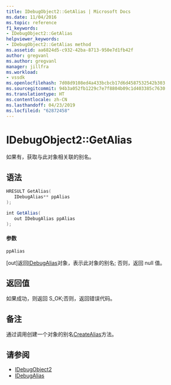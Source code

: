 ```yaml
---
title: IDebugObject2::GetAlias | Microsoft Docs
ms.date: 11/04/2016
ms.topic: reference
f1_keywords:
- IDebugObject2::GetAlias
helpviewer_keywords:
- IDebugObject2::GetAlias method
ms.assetid: aa6824d5-c932-42ba-8713-950e7d1fb42f
author: gregvanl
ms.author: gregvanl
manager: jillfra
ms.workload:
- vssdk
ms.openlocfilehash: 7d08d9108ed4a433bcbcb17d6d4587532542b303
ms.sourcegitcommit: 94b3a052fb1229c7e7f8804b09c1d403385c7630
ms.translationtype: HT
ms.contentlocale: zh-CN
ms.lasthandoff: 04/23/2019
ms.locfileid: "62872458"
---
```

# <a name="idebugobject2getalias"></a>IDebugObject2::GetAlias
如果有，获取与此对象相关联的别名。

## <a name="syntax"></a>语法

```cpp
HRESULT GetAlias(
   IDebugAlias** ppAlias
);
```

```csharp
int GetAlias(
   out IDebugAlias ppAlias
);
```

#### <a name="parameters"></a>参数
 `ppAlias`

 [out]返回[IDebugAlias](../../../extensibility/debugger/reference/idebugalias.md)对象，表示此对象的别名; 否则，返回 null 值。

## <a name="return-value"></a>返回值
 如果成功，则返回 S_OK;否则，返回错误代码。

## <a name="remarks"></a>备注
 通过调用创建一个对象的别名[CreateAlias](../../../extensibility/debugger/reference/idebugobject2-createalias.md)方法。

## <a name="see-also"></a>请参阅
- [IDebugObject2](../../../extensibility/debugger/reference/idebugobject2.md)
- [IDebugAlias](../../../extensibility/debugger/reference/idebugalias.md)